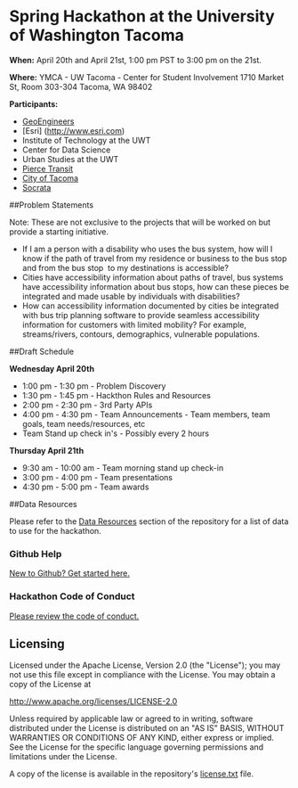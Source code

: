 # Spring Hackathon at the University of Washington Tacoma

<b>When:</b> April 20th and April 21st, 1:00 pm PST to 3:00 pm on the 21st.

<b>Where:</b> YMCA - UW Tacoma - Center for Student Involvement
1710 Market St, Room 303-304
Tacoma, WA 98402

<b>Participants:</b>
* [GeoEngineers](http://www.geoengineers.com)
* [Esri] (http://www.esri.com)
* Institute of Technology at the UWT
* Center for Data Science
* Urban Studies at the UWT
* [Pierce Transit](http://www.piercetransit.org/)
* [City of Tacoma](http://www.cityoftacoma.org/)
* [Socrata](https://dev.socrata.com)

##Problem Statements

Note: These are not exclusive to the projects that will be worked on but provide a starting initiative.

* If I am a person with a disability who uses the bus system, how will I know if the path of travel from my residence or business to the bus stop and from the bus stop  to my destinations is accessible?
* Cities have accessibility information about paths of travel, bus systems have accessibility information about bus stops, how can these pieces be integrated and made usable by individuals with disabilities? 
* How can accessibility information documented by cities be integrated with bus trip planning software to provide seamless accessibility information for customers with limited mobility? For example, streams/rivers, contours, demographics, vulnerable populations.

##Draft Schedule

<b>Wednesday April 20th</b>
* 1:00 pm - 1:30 pm - Problem Discovery
* 1:30 pm - 1:45 pm - Hackthon Rules and Resources
* 2:00 pm - 2:30 pm - 3rd Party APIs
* 4:00 pm - 4:30 pm - Team Announcements - Team members, team goals, team needs/resources, etc
* Team Stand up check in's - Possibly every 2 hours

<b>Thursday April 21th</b>
* 9:30 am - 10:00 am - Team morning stand up check-in
* 3:00 pm - 4:00 pm - Team presentations
* 4:30 pm - 5:00 pm - Team awards

##Data Resources

Please refer to the [Data Resources](https://github.com/GeoEngineers/tacoma_ada_hackathon/blob/master/datasources.md) section of the repository for a list of data to use for the hackathon.

### Github Help
[New to Github? Get started here.](http://htmlpreview.github.com/?https://github.com/Esri/esri.github.com/blob/master/help/esri-getting-to-know-github.html)

### Hackathon Code of Conduct
[Please review the code of conduct.](codeofconduct.md)

## Licensing

Licensed under the Apache License, Version 2.0 (the "License");
you may not use this file except in compliance with the License.
You may obtain a copy of the License at

   http://www.apache.org/licenses/LICENSE-2.0

Unless required by applicable law or agreed to in writing, software
distributed under the License is distributed on an "AS IS" BASIS,
WITHOUT WARRANTIES OR CONDITIONS OF ANY KIND, either express or implied.
See the License for the specific language governing permissions and
limitations under the License.

A copy of the license is available in the repository's
[license.txt](license.txt) file.
